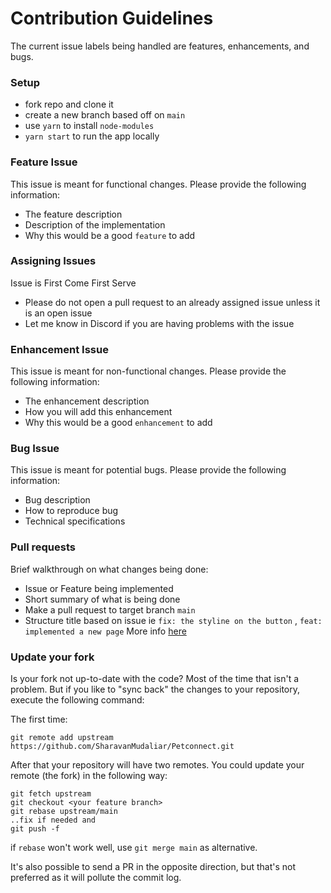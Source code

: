 # Contribution Guidelines

The current issue labels being handled are features, enhancements, and bugs.

### Setup

- fork repo and clone it
- create a new branch based off on `main`
- use `yarn` to install `node-modules`
- `yarn start` to run the app locally

### Feature Issue

This issue is meant for functional changes. Please provide the following information:

- The feature description
- Description of the implementation
- Why this would be a good `feature` to add

### Assigning Issues

Issue is First Come First Serve

- Please do not open a pull request to an already assigned issue unless it is an open issue
- Let me know in Discord if you are having problems with the issue

### Enhancement Issue

This issue is meant for non-functional changes. Please provide the following information:

- The enhancement description
- How you will add this enhancement
- Why this would be a good `enhancement` to add

### Bug Issue

This issue is meant for potential bugs. Please provide the following information:

- Bug description
- How to reproduce bug
- Technical specifications

### Pull requests

Brief walkthrough on what changes being done:

- Issue or Feature being implemented
- Short summary of what is being done
- Make a pull request to target branch `main`
- Structure title based on issue ie `fix: the styline on the button` , `feat: implemented a new page` More info [here](https://www.conventionalcommits.org/en/v1.0.0/)

### Update your fork

Is your fork not up-to-date with the code? Most of the time that isn't a problem. But if you like to "sync back" the changes to your repository, execute the following command:

The first time:

```
git remote add upstream https://github.com/SharavanMudaliar/Petconnect.git
```

After that your repository will have two remotes. You could update your remote (the fork) in the following way:

```
git fetch upstream
git checkout <your feature branch>
git rebase upstream/main
..fix if needed and
git push -f
```

if `rebase` won't work well, use `git merge main` as alternative.

It's also possible to send a PR in the opposite direction, but that's not preferred as it will pollute the commit log.
